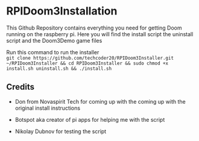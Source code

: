 # RPIDoom3Installation
This Github Repository contains everything you need for getting Doom running on the raspberry pi. Here you will find the install script the uninstall script and the Doom3Demo game files

Run this command to run the installer  
`git clone https://github.com/techcoder20/RPIDoom3Installer.git ~/RPIDoom3Installer && cd RPIDoom3Installer && sudo chmod +x install.sh uninstall.sh && ./install.sh`

## Credits
- Don from Novaspirit Tech for coming up with the coming up with the original install instructions  

- Botspot aka creator of pi apps for helping me with the script  

- Nikolay Dubnov for testing the script  
  
